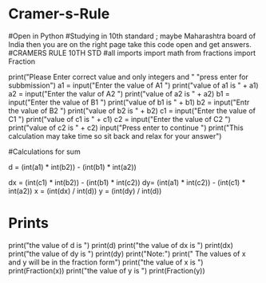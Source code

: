 # Cramer-s-Rule
#Open in Python
#Studying in 10th standard ; maybe Maharashtra board of India then you are on the right page take this code open and get answers.
#CRAMERS RULE 10TH STD
#all imports
import math
from fractions import Fraction

print("Please Enter correct value and only integers and "
      "press enter for subbmission")
a1 = input("Enter the value of A1 ")
print("value of a1 is " + a1)
a2 = input("Enter the valur of A2 ")
print("value of a2 is " + a2)
b1 = input("Enter the value of B1 ")
print("value of b1 is " + b1)
b2 = input("Entr the value of B2 ")
print("value of b2 is " + b2)
c1 = input("Enter the value of C1 ")
print("value of c1 is " + c1)
c2 = input("Enter the value of C2 ")
print("value of c2 is " + c2)
input("Press enter to continue ")
print("This calculation may take time so sit back and relax for your answer")

#Calculations for sum

d = (int(a1) * int(b2)) - (int(b1) * int(a2))

dx = (int(c1) * int(b2)) - (int(b1) * int(c2))
dy= (int(a1) * int(c2)) - (int(c1) * int(a2))
x = (int(dx) / int(d))
y = (int(dy) / int(d))



# Prints

print("the value of d is ")
print(d)
print("the value of dx is ")
print(dx)
print("the value of dy is ")
print(dy)
print("Note:")
print("      The values of x and y will be in the fraction form")
print("the value of x is ")
print(Fraction(x))
print("the value of y is ")
print(Fraction(y))

